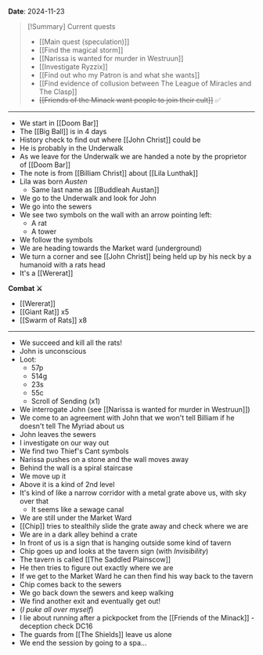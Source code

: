 **Date**: 2024-11-23

> [!Summary] Current quests
> - [[Main quest (speculation)]]
> - [[Find the magical storm]]
> - [[Narissa is wanted for murder in Westruun]]
> - [[Investigate Ryzzix]]
> - [[Find out who my Patron is and what she wants]]
> - [[Find evidence of collusion between The League of Miracles and The Clasp]]
> - ~~[[Friends of the Minack want people to join their cult]]~~ ✅

---
- We start in [[Doom Bar]]
- The [[Big Ball]] is in 4 days
- History check to find out where [[John Christ]] could be
- He is probably in the Underwalk
- As we leave for the Underwalk we are handed a note by the proprietor of [[Doom Bar]]
- The note is from [[Billiam Christ]] about [[Lila Lunthak]]
- Lila was born *Austen*
	- Same last name as [[Buddleah Austan]]
- We go to the Underwalk and look for John
- We go into the sewers
- We see two symbols on the wall with an arrow pointing left:
	- A rat
	- A tower
- We follow the symbols
- We are heading towards the Market ward (underground)
- We turn a corner and see [[John Christ]] being held up by his neck by a humanoid with a rats head
- It's a [[Wererat]]

**Combat ⚔**

- [[Wererat]]
- [[Giant Rat]] x5
- [[Swarm of Rats]] x8
---
- We succeed and kill all the rats!
- John is unconscious
- Loot:
	- 57p
	- 514g
	- 23s
	- 55c
	- Scroll of Sending (x1)
- We interrogate John (see [[Narissa is wanted for murder in Westruun]])
- We come to an agreement with John that we won't tell Billiam if he doesn't tell The Myriad about us
- John leaves the sewers
- I investigate on our way out
- We find two Thief's Cant symbols
- Narissa pushes on a stone and the wall moves away
- Behind the wall is a spiral staircase
- We move up it
- Above it is a kind of 2nd level
- It's kind of like a narrow corridor with a metal grate above us, with sky over that
	- It seems like a sewage canal
- We are still under the Market Ward
- [[Chip]] tries to stealthily slide the grate away and check where we are
- We are in a dark alley behind a crate
- In front of us is a sign that is hanging outside some kind of tavern
- Chip goes up and looks at the tavern sign (with *Invisibility*)
- The tavern is called [[The Saddled Plainscow]]
- He then tries to figure out exactly where we are
- If we get to the Market Ward he can then find his way back to the tavern
- Chip comes back to the sewers
- We go back down the sewers and keep walking
- We find another exit and eventually get out!
- (*I puke all over myself*)
- I lie about running after a pickpocket from the [[Friends of the Minack]] - deception check DC16
- The guards from [[The Shields]] leave us alone
- We end the session by going to a spa...